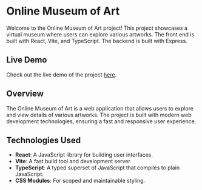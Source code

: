 # Online Museum of Art

Welcome to the Online Museum of Art project! This project showcases a virtual museum where users can explore various artworks. The front end is built with React, Vite, and TypeScript. The backend is built with Express.

## Live Demo

Check out the live demo of the project [here](https://online-museum-of-art-react.onrender.com/).

## Overview

The Online Museum of Art is a web application that allows users to explore and view details of various artworks. The project is built with modern web development technologies, ensuring a fast and responsive user experience.

## Technologies Used

- **React**: A JavaScript library for building user interfaces.
- **Vite**: A fast build tool and development server.
- **TypeScript**: A typed superset of JavaScript that compiles to plain JavaScript.
- **CSS Modules**: For scoped and maintainable styling.
